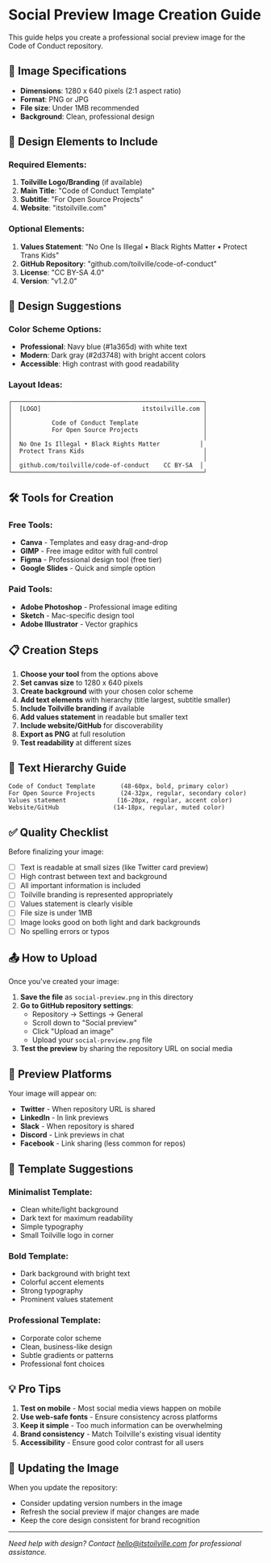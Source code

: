 # Social Preview Image Creation Guide

This guide helps you create a professional social preview image for the Code of Conduct repository.

## 📐 **Image Specifications**

- **Dimensions**: 1280 x 640 pixels (2:1 aspect ratio)
- **Format**: PNG or JPG
- **File size**: Under 1MB recommended
- **Background**: Clean, professional design

## 🎨 **Design Elements to Include**

### **Required Elements:**
1. **Toilville Logo/Branding** (if available)
2. **Main Title**: "Code of Conduct Template"
3. **Subtitle**: "For Open Source Projects"
4. **Website**: "itstoilville.com"

### **Optional Elements:**
1. **Values Statement**: "No One Is Illegal • Black Rights Matter • Protect Trans Kids"
2. **GitHub Repository**: "github.com/toilville/code-of-conduct"
3. **License**: "CC BY-SA 4.0"
4. **Version**: "v1.2.0"

## 🎨 **Design Suggestions**

### **Color Scheme Options:**
- **Professional**: Navy blue (#1a365d) with white text
- **Modern**: Dark gray (#2d3748) with bright accent colors
- **Accessible**: High contrast with good readability

### **Layout Ideas:**
```
┌─────────────────────────────────────────────────────┐
│  [LOGO]                            itstoilville.com │
│                                                     │
│           Code of Conduct Template                  │
│           For Open Source Projects                  │
│                                                     │
│  No One Is Illegal • Black Rights Matter           │
│  Protect Trans Kids                                 │
│                                                     │
│  github.com/toilville/code-of-conduct    CC BY-SA  │
└─────────────────────────────────────────────────────┘
```

## 🛠️ **Tools for Creation**

### **Free Tools:**
- **Canva** - Templates and easy drag-and-drop
- **GIMP** - Free image editor with full control
- **Figma** - Professional design tool (free tier)
- **Google Slides** - Quick and simple option

### **Paid Tools:**
- **Adobe Photoshop** - Professional image editing
- **Sketch** - Mac-specific design tool
- **Adobe Illustrator** - Vector graphics

## 📋 **Creation Steps**

1. **Choose your tool** from the options above
2. **Set canvas size** to 1280 x 640 pixels
3. **Create background** with your chosen color scheme
4. **Add text elements** with hierarchy (title largest, subtitle smaller)
5. **Include Toilville branding** if available
6. **Add values statement** in readable but smaller text
7. **Include website/GitHub** for discoverability
8. **Export as PNG** at full resolution
9. **Test readability** at different sizes

## 🎯 **Text Hierarchy Guide**

```
Code of Conduct Template       (48-60px, bold, primary color)
For Open Source Projects       (24-32px, regular, secondary color)
Values statement              (16-20px, regular, accent color)
Website/GitHub               (14-18px, regular, muted color)
```

## ✅ **Quality Checklist**

Before finalizing your image:

- [ ] Text is readable at small sizes (like Twitter card preview)
- [ ] High contrast between text and background
- [ ] All important information is included
- [ ] Toilville branding is represented appropriately
- [ ] Values statement is clearly visible
- [ ] File size is under 1MB
- [ ] Image looks good on both light and dark backgrounds
- [ ] No spelling errors or typos

## 📤 **How to Upload**

Once you've created your image:

1. **Save the file** as `social-preview.png` in this directory
2. **Go to GitHub repository settings**:
   - Repository → Settings → General
   - Scroll down to "Social preview"
   - Click "Upload an image"
   - Upload your `social-preview.png` file
3. **Test the preview** by sharing the repository URL on social media

## 📱 **Preview Platforms**

Your image will appear on:
- **Twitter** - When repository URL is shared
- **LinkedIn** - In link previews
- **Slack** - When repository is shared
- **Discord** - Link previews in chat
- **Facebook** - Link sharing (less common for repos)

## 🎨 **Template Suggestions**

### **Minimalist Template:**
- Clean white/light background
- Dark text for maximum readability
- Simple typography
- Small Toilville logo in corner

### **Bold Template:**
- Dark background with bright text
- Colorful accent elements
- Strong typography
- Prominent values statement

### **Professional Template:**
- Corporate color scheme
- Clean, business-like design
- Subtle gradients or patterns
- Professional font choices

## 💡 **Pro Tips**

1. **Test on mobile** - Most social media views happen on mobile
2. **Use web-safe fonts** - Ensure consistency across platforms
3. **Keep it simple** - Too much information can be overwhelming
4. **Brand consistency** - Match Toilville's existing visual identity
5. **Accessibility** - Ensure good color contrast for all users

## 🔄 **Updating the Image**

When you update the repository:
- Consider updating version numbers in the image
- Refresh the social preview if major changes are made
- Keep the core design consistent for brand recognition

---

*Need help with design? Contact hello@itstoilville.com for professional assistance.*
